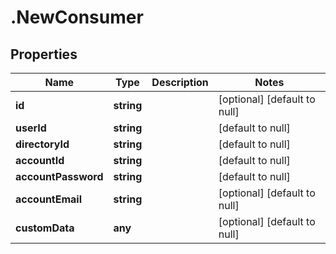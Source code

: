 # .NewConsumer

## Properties
Name | Type | Description | Notes
------------ | ------------- | ------------- | -------------
**id** | **string** |  | [optional] [default to null]
**userId** | **string** |  | [default to null]
**directoryId** | **string** |  | [default to null]
**accountId** | **string** |  | [default to null]
**accountPassword** | **string** |  | [default to null]
**accountEmail** | **string** |  | [optional] [default to null]
**customData** | **any** |  | [optional] [default to null]


